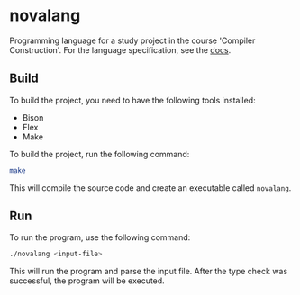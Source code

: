 # novalang

Programming language for a study project in the course 'Compiler Construction'. For the language specification, see the [docs](docs/docs.pdf).

## Build

To build the project, you need to have the following tools installed:

- Bison
- Flex
- Make

To build the project, run the following command:

```bash
make
```

This will compile the source code and create an executable called `novalang`.

## Run

To run the program, use the following command:

```bash
./novalang <input-file>
```

This will run the program and parse the input file. After the type check was successful, the program will be executed.
